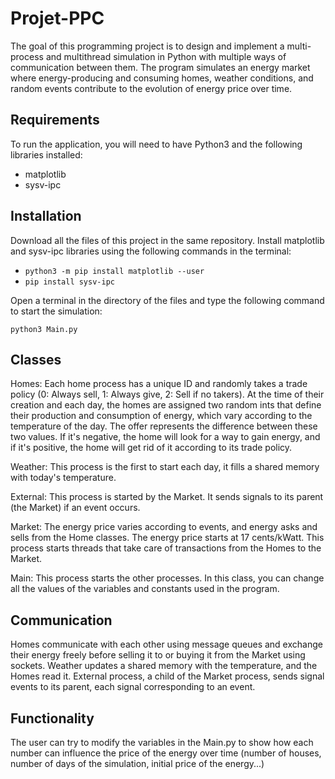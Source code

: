 # Projet-PPC

The goal of this programming project is to design and implement a multi-process and multithread simulation in Python with multiple ways of communication between them. The program simulates an energy market where energy-producing and consuming homes, weather conditions, and random events contribute to the evolution of energy price over time.

## Requirements
To run the application, you will need to have Python3 and the following libraries installed:

* matplotlib
* sysv-ipc

## Installation
Download all the files of this project in the same repository.
Install matplotlib and sysv-ipc libraries using the following commands in the terminal:

* `python3 -m pip install matplotlib --user`
* `pip install sysv-ipc`

Open a terminal in the directory of the files and type the following command to start the simulation:

`python3 Main.py`

## Classes
Homes: Each home process has a unique ID and randomly takes a trade policy (0: Always sell, 1: Always give, 2: Sell if no takers). At the time of their creation and each day, the homes are assigned two random ints that define their production and consumption of energy, which vary according to the temperature of the day. The offer represents the difference between these two values. If it's negative, the home will look for a way to gain energy, and if it's positive, the home will get rid of it according to its trade policy.

Weather: This process is the first to start each day, it fills a shared memory with today's temperature.

External: This process is started by the Market. It sends signals to its parent (the Market) if an event occurs.

Market: The energy price varies according to events, and energy asks and sells from the Home classes. The energy price starts at 17 cents/kWatt. This process starts threads that take care of transactions from the Homes to the Market.

Main: This process starts the other processes. In this class, you can change all the values of the variables and constants used in the program.

## Communication
Homes communicate with each other using message queues and exchange their energy freely before selling it to or buying it from the Market using sockets.
Weather updates a shared memory with the temperature, and the Homes read it.
External process, a child of the Market process, sends signal events to its parent, each signal corresponding to an event.

## Functionality
The user can try to modify the variables in the Main.py to show how each number can influence the price of the energy over time (number of houses, number of days of the simulation, initial price of the energy...)
